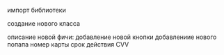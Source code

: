 импорт библиотеки

создание нового класса

описание новой фичи:
    добавление новой кнопки
    добавлениие нового попапа
        номер карты
        срок действия
        CVV
